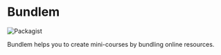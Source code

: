 # Bundlem

![Packagist](https://img.shields.io/packagist/l/doctrine/orm.svg?style=flat-square)

Bundlem helps you to create mini-courses by bundling online resources.
